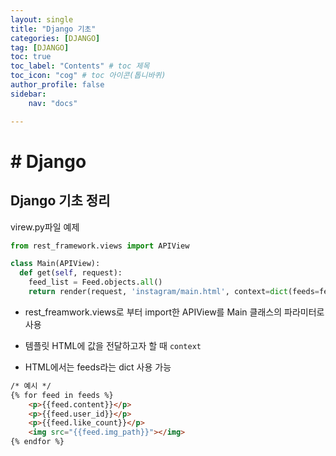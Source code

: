 ```yaml
---
layout: single
title: "Django 기초"
categories: [DJANGO]
tag: [DJANGO]
toc: true
toc_label: "Contents" # toc 제목
toc_icon: "cog" # toc 아이콘(톱니바퀴)
author_profile: false
sidebar:
    nav: "docs"

---
```




# # Django

## Django 기초 정리

virew.py파일 예제

```python
from rest_framework.views import APIView

class Main(APIView):
  def get(self, request):
    feed_list = Feed.objects.all()
    return render(request, 'instagram/main.html', context=dict(feeds=feed_list))
```

- rest_freamwork.views로 부터 import한 APIView를 Main 클래스의 파라미터로 사용

- 템플릿 HTML에 값을 전달하고자 할 때 `context`

- HTML에서는 feeds라는 dict 사용 가능

```html
/* 예시 */
{% for feed in feeds %}
	<p>{{feed.content}}</p>
	<p>{{feed.user_id}}</p>
	<p>{{feed.like_count}}</p>
	<img src="{{feed.img_path}}"></img>
{% endfor %}
```



